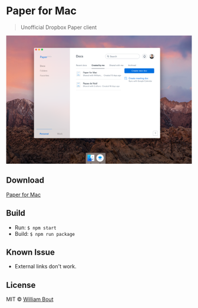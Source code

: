 # Paper for Mac

> Unofficial Dropbox Paper client

[![](media/screenshot@2x.png)](https://github.com/williambout/paper-for-mac/releases/latest)

## Download

[Paper for Mac](https://github.com/williambout/paper-for-mac/releases/download/0.1.4/Paper.app.zip)

## Build

- Run: `$ npm start`
- Build: `$ npm run package`

## Known Issue

- External links don't work.

## License

MIT © [William Bout](http://williambout.me)
